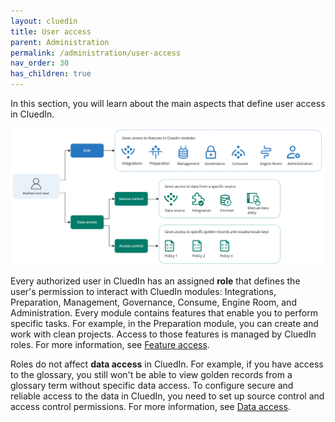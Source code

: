 ```yaml
---
layout: cluedin
title: User access
parent: Administration
permalink: /administration/user-access
nav_order: 30
has_children: true
---
```


In this section, you will learn about the main aspects that define user access in CluedIn.

![role-and-data-access.png](../../assets/images/administration/user-access/role-and-data-access.png)

Every authorized user in CluedIn has an assigned **role** that defines the user's permission to interact with CluedIn modules: Integrations, Preparation, Management, Governance, Consume, Engine Room, and Administration. Every module contains features that enable you to perform specific tasks. For example, in the Preparation module, you can create and work with clean projects. Access to those features is managed by CluedIn roles. For more information, see [Feature access](/administration/user-access/feature-access).

Roles do not affect **data access** in CluedIn. For example, if you have access to the glossary, you still won't be able to view golden records from a glossary term without specific data access. To configure secure and reliable access to the data in CluedIn, you need to set up source control and access control permissions. For more information, see [Data access](/administration/user-access/data-access).